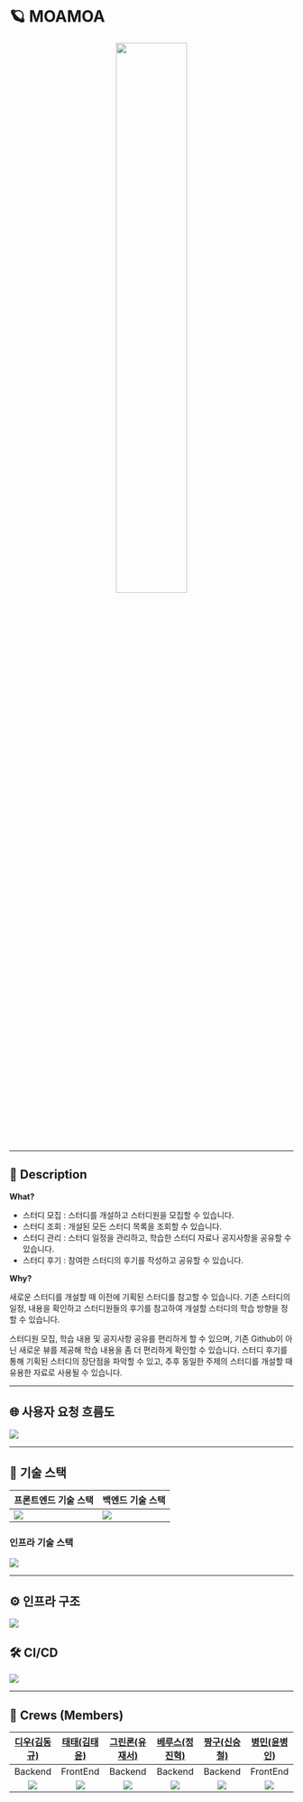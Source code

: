 # 🪐 MOAMOA

<p align="center">
  <img src="https://user-images.githubusercontent.com/61091307/195328070-acd1d81f-2818-4931-be2c-f54e8365d30f.png" width="50%" />
</p>

---

## 📝 Description

**What?**

- 스터디 모집 : 스터디를 개설하고 스터디원을 모집할 수 있습니다.
- 스터디 조회 : 개설된 모든 스터디 목록을 조회할 수 있습니다.
- 스터디 관리 : 스터디 일정을 관리하고, 학습한 스터디 자료나 공지사항을 공유할 수 있습니다.
- 스터디 후기 : 참여한 스터디의 후기를 작성하고 공유할 수 있습니다.

**Why?**

새로운 스터디를 개설할 때 이전에 기획된 스터디를 참고할 수 있습니다. 기존 스터디의 일정, 내용을 확인하고 스터디원들의 후기를 참고하여 개설할 스터디의 학습 방향을 정할 수 있습니다.

스터디원 모집, 학습 내용 및 공지사항 공유를 편리하게 할 수 있으며, 기존 Github이 아닌 새로운 뷰를 제공해 학습 내용을 좀 더 편리하게 확인할 수 있습니다. 스터디 후기를 통해 기획된 스터디의 장단점을 파악할 수 있고, 추후 동일한 주제의 스터디를 개설할 때 유용한 자료로 사용될 수 있습니다.

---

## 🌐 사용자 요청 흐름도

<p align="left">
  <img src="https://user-images.githubusercontent.com/61091307/195348433-2d28a9e4-1adb-4d13-a640-bd4e522048cb.png" />
</p>

---
## 🚀 기술 스택
| 프론트엔드 기술 스택                                                                                                | 백엔드 기술 스택                                                                                                    |
| ------------------------------------------------------------------------------------------------------------------- | ------------------------------------------------------------------------------------------------------------------- |
| <img src="https://user-images.githubusercontent.com/68623798/198697857-e6bf9b3b-69a2-4c08-9c9b-acecfeeb5279.png" /> | <img src="https://user-images.githubusercontent.com/61091307/195329972-3a9c93f8-1e0c-4d5a-b3b6-8d5f065b6dc2.png" /> |

### 인프라 기술 스택

<p align="left">
  <img src="https://user-images.githubusercontent.com/61091307/195334688-66c0aea8-dc30-40b8-b57b-71e9b0f94318.png" />
</p>

---

## ⚙️ 인프라 구조

<p align="left">
  <img src="https://user-images.githubusercontent.com/61091307/197088025-c741e8ad-5349-49e3-bfc8-5fb4d6786c7e.png" />
</p>


## 🛠 CI/CD

<p align="left">
  <img src="https://user-images.githubusercontent.com/61091307/195333213-41325640-1fb8-45ca-a335-995b0da1e20c.png" />
</p>

---

## 🙂 Crews (Members)

|             [디우(김동규)](https://github.com/tco0427)             |             [태태(김태윤)](https://github.com/nan-noo)             |          [그린론(유재서)](https://github.com/jaejae-yoo)           |           [베루스(정진혁)](https://github.com/wilgur513)           |             [짱구(신승철)](https://github.com/sc0116)              |           [병민(윤병인)](https://github.com/airman5573)            |
| :----------------------------------------------------------------: | :----------------------------------------------------------------: | :----------------------------------------------------------------: | :----------------------------------------------------------------: | :----------------------------------------------------------------: | :----------------------------------------------------------------: |
|                              Backend                               |                              FrontEnd                              |                              Backend                               |                              Backend                               |                              Backend                               |                              FrontEnd                              |
| <img src="https://avatars.githubusercontent.com/u/57028386?v=4" /> | <img src="https://avatars.githubusercontent.com/u/54002105?v=4" /> | <img src="https://avatars.githubusercontent.com/u/61091307?v=4" /> | <img src="https://avatars.githubusercontent.com/u/25394140?v=4" /> | <img src="https://avatars.githubusercontent.com/u/47477359?v=4" /> | <img src="https://avatars.githubusercontent.com/u/68623798?v=4" /> |
